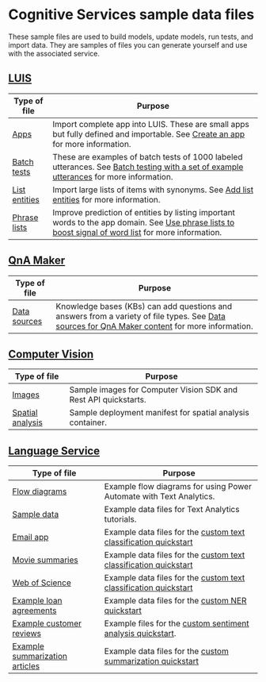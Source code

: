 # Cognitive Services sample data files

These sample files are used to build models, update models, run tests, and import data. They are samples of files you can generate yourself and use with the associated service. 

## [LUIS](https://www.luis.ai)

|Type of file|Purpose|
|--|--|
|[Apps](./apps/)|Import complete app into LUIS. These are small apps but fully defined and importable. See [Create an app](https://docs.microsoft.com/en-us/azure/cognitive-services/luis/luis-how-to-start-new-app) for more information.|
|[Batch tests](./batch-tests/)|These are examples of batch tests of 1000 labeled utterances. See [Batch testing with a set of example utterances](https://docs.microsoft.com/en-us/azure/cognitive-services/luis/luis-how-to-batch-test) for more information.|
|[List entities](./list-entity/)| Import large lists of items with synonyms. See [Add list entities](https://docs.microsoft.com/en-us/azure/cognitive-services/luis/luis-how-to-add-entities#add-list-entities) for more information.|
|[Phrase lists](./phrase-lists/)|Improve prediction of entities by listing important words to the app domain. See [Use phrase lists to boost signal of word list](https://docs.microsoft.com/en-us/azure/cognitive-services/luis/luis-how-to-add-features) for more information. 

## [QnA Maker](https://www.qnamaker.ai)

|Type of file|Purpose|
|--|--|
|[Data sources](./data-source-formats/)|Knowledge bases (KBs) can add questions and answers from a variety of file types. See [Data sources for QnA Maker content](https://docs.microsoft.com/en-us/azure/cognitive-services/qnamaker/concepts/data-sources-supported) for more information. |


## [Computer Vision](https://docs.microsoft.com/en-us/azure/cognitive-services/computer-vision/home)

|Type of file|Purpose|
|--|--|
| [Images](./ComputerVision/Images) | Sample images for Computer Vision SDK and Rest API quickstarts. |
| [Spatial analysis](./ComputerVision/spatial-analysis) | Sample deployment manifest for spatial analysis container. |

## [Language Service](https://docs.microsoft.com/azure/cognitive-services/language-service/overview)

|Type of file|Purpose|
|--|--|
| [Flow diagrams](./TextAnalytics/flow-diagrams) | Example flow diagrams for using Power Automate with Text Analytics. |
| [Sample data](./TextAnalytics/sample-data) | Example data files for Text Analytics tutorials. |
| [Email app](./language-service/CLU/EmailAPP) | Example data files for the [custom text classification quickstart](https://docs.microsoft.com/azure/cognitive-services/language-service/conversational-language-understanding/quickstart) |
| [Movie summaries](./language-service/Custom%20text%20classification/movies%20summaries) | Example data files for the [custom text classification quickstart](https://docs.microsoft.com/azure/cognitive-services/language-service/custom-classification/quickstart) |
| [Web of Science](./language-service/Custom%20text%20classification/webofscience) | Example data files for the [custom text classification quickstart](https://docs.microsoft.com/azure/cognitive-services/language-service/custom-classification/quickstart) |
| [Example loan agreements](./language-service/Custom%20NER/loan%20agreements) | Example data files for the [custom NER quickstart](https://docs.microsoft.com/azure/cognitive-services/language-service/custom-named-entity-recognition/quickstart) |
| [Example customer reviews](./language-service/Custom%20sentiment%20analysis/example_data.zip) | Example files for the [custom sentiment analysis quickstart](https:/learn.microsoft.com/azure/ai-services/language-service/sentiment-opinion-mining/custom/quickstart). |
| [Example summarization articles](./language-service/Custom%20summarization/sample-docs-and-labels) | Example data files for the [custom summarization quickstart](https://docs.microsoft.com/azure/cognitive-services/language-service/summarization/custom/quickstart) |
